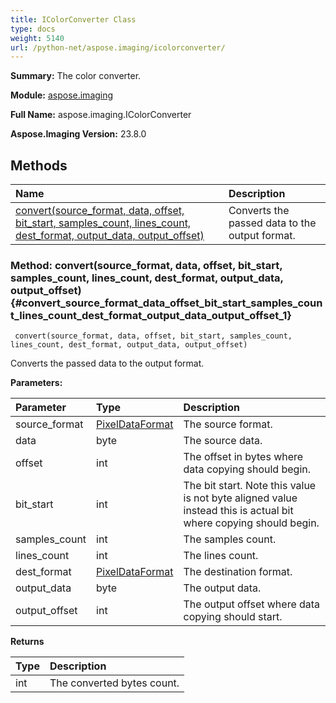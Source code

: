 ```yaml
---
title: IColorConverter Class
type: docs
weight: 5140
url: /python-net/aspose.imaging/icolorconverter/
---
```


**Summary:** The color converter.

**Module:** [aspose.imaging](/imaging/python-net/aspose.imaging/)

**Full Name:** aspose.imaging.IColorConverter

**Aspose.Imaging Version:** 23.8.0

## **Methods**
| **Name** | **Description** |
| :- | :- |
| [convert(source_format, data, offset, bit_start, samples_count, lines_count, dest_format, output_data, output_offset)](#convert_source_format_data_offset_bit_start_samples_count_lines_count_dest_format_output_data_output_offset_1) | Converts the passed data to the output format. |


### Method: convert(source_format, data, offset, bit_start, samples_count, lines_count, dest_format, output_data, output_offset) {#convert_source_format_data_offset_bit_start_samples_count_lines_count_dest_format_output_data_output_offset_1}


```
 convert(source_format, data, offset, bit_start, samples_count, lines_count, dest_format, output_data, output_offset) 
```

Converts the passed data to the output format.

**Parameters:**

| Parameter | Type | Description |
| :- | :- | :- |
| source_format | [PixelDataFormat](/imaging/python-net/aspose.imaging/pixeldataformat) | The source format. |
| data | byte | The source data. |
| offset | int | The offset in bytes where data copying should begin. |
| bit_start | int | The bit start. Note this value is not byte aligned value instead this is actual bit where copying should begin. |
| samples_count | int | The samples count. |
| lines_count | int | The lines count. |
| dest_format | [PixelDataFormat](/imaging/python-net/aspose.imaging/pixeldataformat) | The destination format. |
| output_data | byte | The output data. |
| output_offset | int | The output offset where data copying should start. |

**Returns**

| Type | Description |
| :- | :- |
| int | The converted bytes count. |


